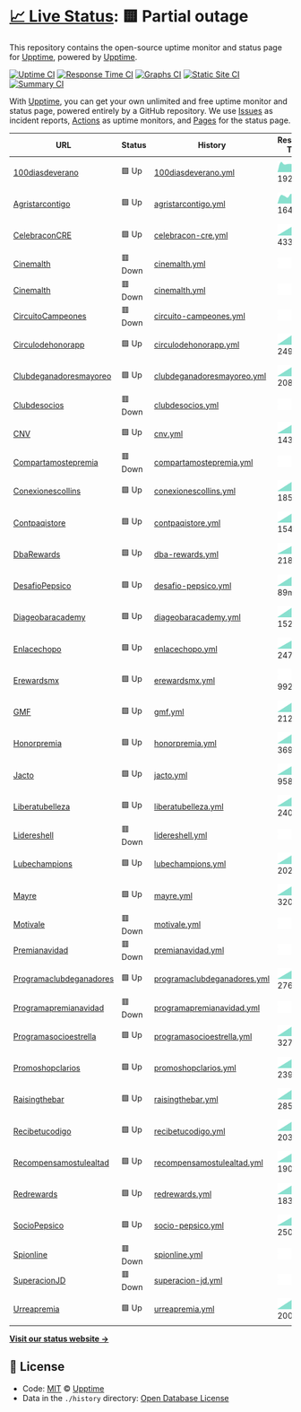 # [📈 Live Status](https://demo.upptime.js.org): <!--live status--> **🟨 Partial outage**

This repository contains the open-source uptime monitor and status page for [Upptime](https://upptime.js.org), powered by [Upptime](https://github.com/upptime/upptime).

[![Uptime CI](https://github.com/koj-co/upptime/workflows/Uptime%20CI/badge.svg)](https://github.com/koj-co/upptime/actions?query=workflow%3A%22Uptime+CI%22)
[![Response Time CI](https://github.com/koj-co/upptime/workflows/Response%20Time%20CI/badge.svg)](https://github.com/koj-co/upptime/actions?query=workflow%3A%22Response+Time+CI%22)
[![Graphs CI](https://github.com/koj-co/upptime/workflows/Graphs%20CI/badge.svg)](https://github.com/koj-co/upptime/actions?query=workflow%3A%22Graphs+CI%22)
[![Static Site CI](https://github.com/koj-co/upptime/workflows/Static%20Site%20CI/badge.svg)](https://github.com/koj-co/upptime/actions?query=workflow%3A%22Static+Site+CI%22)
[![Summary CI](https://github.com/koj-co/upptime/workflows/Summary%20CI/badge.svg)](https://github.com/koj-co/upptime/actions?query=workflow%3A%22Summary+CI%22)

With [Upptime](https://upptime.js.org), you can get your own unlimited and free uptime monitor and status page, powered entirely by a GitHub repository. We use [Issues](https://github.com/upptime/upptime/issues) as incident reports, [Actions](https://github.com/upptime/upptime/actions) as uptime monitors, and [Pages](https://demo.upptime.js.org) for the status page.

<!--start: status pages-->
<!-- This summary is generated by Upptime (https://github.com/upptime/upptime) -->
<!-- Do not edit this manually, your changes will be overwritten -->

| URL                                                            | Status  | History                                                                                                                   | Response Time                                                                                | Uptime                                                                                                                                                                                                                                                   |
| -------------------------------------------------------------- | ------- | ------------------------------------------------------------------------------------------------------------------------- | -------------------------------------------------------------------------------------------- | -------------------------------------------------------------------------------------------------------------------------------------------------------------------------------------------------------------------------------------------------------- |
| [100diasdeverano](https://100diasdeverano.com)                 | 🟩 Up   | [100diasdeverano.yml](https://github.com/compusam/upckmonitor/commits/master/history/100diasdeverano.yml)                 | <img alt="Response time graph" src="./graphs/100diasdeverano.png" height="20"> 192ms         | [![Uptime 100.00%](https://img.shields.io/endpoint?url=https%3A%2F%2Fraw.githubusercontent.com%2Fcompusam%2Fupckmonitor%2Fmaster%2Fapi%2F100diasdeverano%2Fuptime.json)](https://compusam.github.io/upckmonitor/history/100diasdeverano)                 |
| [Agristarcontigo](https://agristarcontigo.com)                 | 🟩 Up   | [agristarcontigo.yml](https://github.com/compusam/upckmonitor/commits/master/history/agristarcontigo.yml)                 | <img alt="Response time graph" src="./graphs/agristarcontigo.png" height="20"> 164ms         | [![Uptime 100.00%](https://img.shields.io/endpoint?url=https%3A%2F%2Fraw.githubusercontent.com%2Fcompusam%2Fupckmonitor%2Fmaster%2Fapi%2Fagristarcontigo%2Fuptime.json)](https://compusam.github.io/upckmonitor/history/agristarcontigo)                 |
| [CelebraconCRE](https://celebraconcre.com)                     | 🟩 Up   | [celebracon-cre.yml](https://github.com/compusam/upckmonitor/commits/master/history/celebracon-cre.yml)                   | <img alt="Response time graph" src="./graphs/celebracon-cre.png" height="20"> 4336ms         | [![Uptime 100.00%](https://img.shields.io/endpoint?url=https%3A%2F%2Fraw.githubusercontent.com%2Fcompusam%2Fupckmonitor%2Fmaster%2Fapi%2Fcelebracon-cre%2Fuptime.json)](https://compusam.github.io/upckmonitor/history/celebracon-cre)                   |
| [Cinemalth](https://cinemalth.com)                             | 🟥 Down | [cinemalth.yml](https://github.com/compusam/upckmonitor/commits/master/history/cinemalth.yml)                             | <img alt="Response time graph" src="./graphs/cinemalth.png" height="20"> 0ms                 | [![Uptime 0.70%](https://img.shields.io/endpoint?url=https%3A%2F%2Fraw.githubusercontent.com%2Fcompusam%2Fupckmonitor%2Fmaster%2Fapi%2Fcinemalth%2Fuptime.json)](https://compusam.github.io/upckmonitor/history/cinemalth)                               |
| [Cinemalth](https://cinemalth.com.mx)                          | 🟥 Down | [cinemalth.yml](https://github.com/compusam/upckmonitor/commits/master/history/cinemalth.yml)                             | <img alt="Response time graph" src="./graphs/cinemalth.png" height="20"> 0ms                 | [![Uptime 0.68%](https://img.shields.io/endpoint?url=https%3A%2F%2Fraw.githubusercontent.com%2Fcompusam%2Fupckmonitor%2Fmaster%2Fapi%2Fcinemalth%2Fuptime.json)](https://compusam.github.io/upckmonitor/history/cinemalth)                               |
| [CircuitoCampeones](https://circuitocampeones.com.mx)          | 🟥 Down | [circuito-campeones.yml](https://github.com/compusam/upckmonitor/commits/master/history/circuito-campeones.yml)           | <img alt="Response time graph" src="./graphs/circuito-campeones.png" height="20"> 0ms        | [![Uptime 0.02%](https://img.shields.io/endpoint?url=https%3A%2F%2Fraw.githubusercontent.com%2Fcompusam%2Fupckmonitor%2Fmaster%2Fapi%2Fcircuito-campeones%2Fuptime.json)](https://compusam.github.io/upckmonitor/history/circuito-campeones)             |
| [Circulodehonorapp](https://circulodehonorapp.com)             | 🟩 Up   | [circulodehonorapp.yml](https://github.com/compusam/upckmonitor/commits/master/history/circulodehonorapp.yml)             | <img alt="Response time graph" src="./graphs/circulodehonorapp.png" height="20"> 249ms       | [![Uptime 100.00%](https://img.shields.io/endpoint?url=https%3A%2F%2Fraw.githubusercontent.com%2Fcompusam%2Fupckmonitor%2Fmaster%2Fapi%2Fcirculodehonorapp%2Fuptime.json)](https://compusam.github.io/upckmonitor/history/circulodehonorapp)             |
| [Clubdeganadoresmayoreo](https://clubdeganadoresmayoreo.com)   | 🟩 Up   | [clubdeganadoresmayoreo.yml](https://github.com/compusam/upckmonitor/commits/master/history/clubdeganadoresmayoreo.yml)   | <img alt="Response time graph" src="./graphs/clubdeganadoresmayoreo.png" height="20"> 208ms  | [![Uptime 100.00%](https://img.shields.io/endpoint?url=https%3A%2F%2Fraw.githubusercontent.com%2Fcompusam%2Fupckmonitor%2Fmaster%2Fapi%2Fclubdeganadoresmayoreo%2Fuptime.json)](https://compusam.github.io/upckmonitor/history/clubdeganadoresmayoreo)   |
| [Clubdesocios](https://clubdesociospepsico.com.mx)             | 🟥 Down | [clubdesocios.yml](https://github.com/compusam/upckmonitor/commits/master/history/clubdesocios.yml)                       | <img alt="Response time graph" src="./graphs/clubdesocios.png" height="20"> 0ms              | [![Uptime 0.01%](https://img.shields.io/endpoint?url=https%3A%2F%2Fraw.githubusercontent.com%2Fcompusam%2Fupckmonitor%2Fmaster%2Fapi%2Fclubdesocios%2Fuptime.json)](https://compusam.github.io/upckmonitor/history/clubdesocios)                         |
| [CNV](https://circulodehonorpepsico.com)                       | 🟩 Up   | [cnv.yml](https://github.com/compusam/upckmonitor/commits/master/history/cnv.yml)                                         | <img alt="Response time graph" src="./graphs/cnv.png" height="20"> 1432ms                    | [![Uptime 100.00%](https://img.shields.io/endpoint?url=https%3A%2F%2Fraw.githubusercontent.com%2Fcompusam%2Fupckmonitor%2Fmaster%2Fapi%2Fcnv%2Fuptime.json)](https://compusam.github.io/upckmonitor/history/cnv)                                         |
| [Compartamostepremia](https://compartamostepremia.com)         | 🟥 Down | [compartamostepremia.yml](https://github.com/compusam/upckmonitor/commits/master/history/compartamostepremia.yml)         | <img alt="Response time graph" src="./graphs/compartamostepremia.png" height="20"> 0ms       | [![Uptime 0.01%](https://img.shields.io/endpoint?url=https%3A%2F%2Fraw.githubusercontent.com%2Fcompusam%2Fupckmonitor%2Fmaster%2Fapi%2Fcompartamostepremia%2Fuptime.json)](https://compusam.github.io/upckmonitor/history/compartamostepremia)           |
| [Conexionescollins](https://conexionescollins.com)             | 🟩 Up   | [conexionescollins.yml](https://github.com/compusam/upckmonitor/commits/master/history/conexionescollins.yml)             | <img alt="Response time graph" src="./graphs/conexionescollins.png" height="20"> 185ms       | [![Uptime 100.00%](https://img.shields.io/endpoint?url=https%3A%2F%2Fraw.githubusercontent.com%2Fcompusam%2Fupckmonitor%2Fmaster%2Fapi%2Fconexionescollins%2Fuptime.json)](https://compusam.github.io/upckmonitor/history/conexionescollins)             |
| [Contpaqistore](https://contpaqistore.com)                     | 🟩 Up   | [contpaqistore.yml](https://github.com/compusam/upckmonitor/commits/master/history/contpaqistore.yml)                     | <img alt="Response time graph" src="./graphs/contpaqistore.png" height="20"> 154ms           | [![Uptime 100.00%](https://img.shields.io/endpoint?url=https%3A%2F%2Fraw.githubusercontent.com%2Fcompusam%2Fupckmonitor%2Fmaster%2Fapi%2Fcontpaqistore%2Fuptime.json)](https://compusam.github.io/upckmonitor/history/contpaqistore)                     |
| [DbaRewards](https://dbarewards.com)                           | 🟩 Up   | [dba-rewards.yml](https://github.com/compusam/upckmonitor/commits/master/history/dba-rewards.yml)                         | <img alt="Response time graph" src="./graphs/dba-rewards.png" height="20"> 218ms             | [![Uptime 100.00%](https://img.shields.io/endpoint?url=https%3A%2F%2Fraw.githubusercontent.com%2Fcompusam%2Fupckmonitor%2Fmaster%2Fapi%2Fdba-rewards%2Fuptime.json)](https://compusam.github.io/upckmonitor/history/dba-rewards)                         |
| [DesafioPepsico](https://desafiopepsico.com)                   | 🟩 Up   | [desafio-pepsico.yml](https://github.com/compusam/upckmonitor/commits/master/history/desafio-pepsico.yml)                 | <img alt="Response time graph" src="./graphs/desafio-pepsico.png" height="20"> 89ms          | [![Uptime 100.00%](https://img.shields.io/endpoint?url=https%3A%2F%2Fraw.githubusercontent.com%2Fcompusam%2Fupckmonitor%2Fmaster%2Fapi%2Fdesafio-pepsico%2Fuptime.json)](https://compusam.github.io/upckmonitor/history/desafio-pepsico)                 |
| [Diageobaracademy](https://diageobaracademymexico.com)         | 🟩 Up   | [diageobaracademy.yml](https://github.com/compusam/upckmonitor/commits/master/history/diageobaracademy.yml)               | <img alt="Response time graph" src="./graphs/diageobaracademy.png" height="20"> 152ms        | [![Uptime 100.00%](https://img.shields.io/endpoint?url=https%3A%2F%2Fraw.githubusercontent.com%2Fcompusam%2Fupckmonitor%2Fmaster%2Fapi%2Fdiageobaracademy%2Fuptime.json)](https://compusam.github.io/upckmonitor/history/diageobaracademy)               |
| [Enlacechopo](https://enlacechopo.com.mx)                      | 🟩 Up   | [enlacechopo.yml](https://github.com/compusam/upckmonitor/commits/master/history/enlacechopo.yml)                         | <img alt="Response time graph" src="./graphs/enlacechopo.png" height="20"> 247ms             | [![Uptime 100.00%](https://img.shields.io/endpoint?url=https%3A%2F%2Fraw.githubusercontent.com%2Fcompusam%2Fupckmonitor%2Fmaster%2Fapi%2Fenlacechopo%2Fuptime.json)](https://compusam.github.io/upckmonitor/history/enlacechopo)                         |
| [Erewardsmx](https://erewardsmx.com)                           | 🟩 Up   | [erewardsmx.yml](https://github.com/compusam/upckmonitor/commits/master/history/erewardsmx.yml)                           | <img alt="Response time graph" src="./graphs/erewardsmx.png" height="20"> 992ms              | [![Uptime 100.00%](https://img.shields.io/endpoint?url=https%3A%2F%2Fraw.githubusercontent.com%2Fcompusam%2Fupckmonitor%2Fmaster%2Fapi%2Ferewardsmx%2Fuptime.json)](https://compusam.github.io/upckmonitor/history/erewardsmx)                           |
| [GMF](https://clubroyalelite.com)                              | 🟩 Up   | [gmf.yml](https://github.com/compusam/upckmonitor/commits/master/history/gmf.yml)                                         | <img alt="Response time graph" src="./graphs/gmf.png" height="20"> 212ms                     | [![Uptime 100.00%](https://img.shields.io/endpoint?url=https%3A%2F%2Fraw.githubusercontent.com%2Fcompusam%2Fupckmonitor%2Fmaster%2Fapi%2Fgmf%2Fuptime.json)](https://compusam.github.io/upckmonitor/history/gmf)                                         |
| [Honorpremia](https://honorpremia.com)                         | 🟩 Up   | [honorpremia.yml](https://github.com/compusam/upckmonitor/commits/master/history/honorpremia.yml)                         | <img alt="Response time graph" src="./graphs/honorpremia.png" height="20"> 369ms             | [![Uptime 100.00%](https://img.shields.io/endpoint?url=https%3A%2F%2Fraw.githubusercontent.com%2Fcompusam%2Fupckmonitor%2Fmaster%2Fapi%2Fhonorpremia%2Fuptime.json)](https://compusam.github.io/upckmonitor/history/honorpremia)                         |
| [Jacto](https://jactopremios.com)                              | 🟩 Up   | [jacto.yml](https://github.com/compusam/upckmonitor/commits/master/history/jacto.yml)                                     | <img alt="Response time graph" src="./graphs/jacto.png" height="20"> 958ms                   | [![Uptime 100.00%](https://img.shields.io/endpoint?url=https%3A%2F%2Fraw.githubusercontent.com%2Fcompusam%2Fupckmonitor%2Fmaster%2Fapi%2Fjacto%2Fuptime.json)](https://compusam.github.io/upckmonitor/history/jacto)                                     |
| [Liberatubelleza](https://liberatubelleza.com.mx)              | 🟩 Up   | [liberatubelleza.yml](https://github.com/compusam/upckmonitor/commits/master/history/liberatubelleza.yml)                 | <img alt="Response time graph" src="./graphs/liberatubelleza.png" height="20"> 240ms         | [![Uptime 100.00%](https://img.shields.io/endpoint?url=https%3A%2F%2Fraw.githubusercontent.com%2Fcompusam%2Fupckmonitor%2Fmaster%2Fapi%2Fliberatubelleza%2Fuptime.json)](https://compusam.github.io/upckmonitor/history/liberatubelleza)                 |
| [Lidereshell](https://liderescs.com.mx)                        | 🟥 Down | [lidereshell.yml](https://github.com/compusam/upckmonitor/commits/master/history/lidereshell.yml)                         | <img alt="Response time graph" src="./graphs/lidereshell.png" height="20"> 0ms               | [![Uptime 0.01%](https://img.shields.io/endpoint?url=https%3A%2F%2Fraw.githubusercontent.com%2Fcompusam%2Fupckmonitor%2Fmaster%2Fapi%2Flidereshell%2Fuptime.json)](https://compusam.github.io/upckmonitor/history/lidereshell)                           |
| [Lubechampions](https://lubechampions.com.mx)                  | 🟩 Up   | [lubechampions.yml](https://github.com/compusam/upckmonitor/commits/master/history/lubechampions.yml)                     | <img alt="Response time graph" src="./graphs/lubechampions.png" height="20"> 202ms           | [![Uptime 100.00%](https://img.shields.io/endpoint?url=https%3A%2F%2Fraw.githubusercontent.com%2Fcompusam%2Fupckmonitor%2Fmaster%2Fapi%2Flubechampions%2Fuptime.json)](https://compusam.github.io/upckmonitor/history/lubechampions)                     |
| [Mayre](https://recompensasmayre.com)                          | 🟩 Up   | [mayre.yml](https://github.com/compusam/upckmonitor/commits/master/history/mayre.yml)                                     | <img alt="Response time graph" src="./graphs/mayre.png" height="20"> 320ms                   | [![Uptime 100.00%](https://img.shields.io/endpoint?url=https%3A%2F%2Fraw.githubusercontent.com%2Fcompusam%2Fupckmonitor%2Fmaster%2Fapi%2Fmayre%2Fuptime.json)](https://compusam.github.io/upckmonitor/history/mayre)                                     |
| [Motivale](https://motivale.com)                               | 🟥 Down | [motivale.yml](https://github.com/compusam/upckmonitor/commits/master/history/motivale.yml)                               | <img alt="Response time graph" src="./graphs/motivale.png" height="20"> 0ms                  | [![Uptime 0.02%](https://img.shields.io/endpoint?url=https%3A%2F%2Fraw.githubusercontent.com%2Fcompusam%2Fupckmonitor%2Fmaster%2Fapi%2Fmotivale%2Fuptime.json)](https://compusam.github.io/upckmonitor/history/motivale)                                 |
| [Premianavidad](https://premianavidadpepsico.com)              | 🟥 Down | [premianavidad.yml](https://github.com/compusam/upckmonitor/commits/master/history/premianavidad.yml)                     | <img alt="Response time graph" src="./graphs/premianavidad.png" height="20"> 0ms             | [![Uptime 0.72%](https://img.shields.io/endpoint?url=https%3A%2F%2Fraw.githubusercontent.com%2Fcompusam%2Fupckmonitor%2Fmaster%2Fapi%2Fpremianavidad%2Fuptime.json)](https://compusam.github.io/upckmonitor/history/premianavidad)                       |
| [Programaclubdeganadores](https://programaclubdeganadores.com) | 🟩 Up   | [programaclubdeganadores.yml](https://github.com/compusam/upckmonitor/commits/master/history/programaclubdeganadores.yml) | <img alt="Response time graph" src="./graphs/programaclubdeganadores.png" height="20"> 276ms | [![Uptime 100.00%](https://img.shields.io/endpoint?url=https%3A%2F%2Fraw.githubusercontent.com%2Fcompusam%2Fupckmonitor%2Fmaster%2Fapi%2Fprogramaclubdeganadores%2Fuptime.json)](https://compusam.github.io/upckmonitor/history/programaclubdeganadores) |
| [Programapremianavidad](https://programapremianavidad.com)     | 🟥 Down | [programapremianavidad.yml](https://github.com/compusam/upckmonitor/commits/master/history/programapremianavidad.yml)     | <img alt="Response time graph" src="./graphs/programapremianavidad.png" height="20"> 0ms     | [![Uptime 0.00%](https://img.shields.io/endpoint?url=https%3A%2F%2Fraw.githubusercontent.com%2Fcompusam%2Fupckmonitor%2Fmaster%2Fapi%2Fprogramapremianavidad%2Fuptime.json)](https://compusam.github.io/upckmonitor/history/programapremianavidad)       |
| [Programasocioestrella](https://programasocioestrella.com)     | 🟩 Up   | [programasocioestrella.yml](https://github.com/compusam/upckmonitor/commits/master/history/programasocioestrella.yml)     | <img alt="Response time graph" src="./graphs/programasocioestrella.png" height="20"> 327ms   | [![Uptime 100.00%](https://img.shields.io/endpoint?url=https%3A%2F%2Fraw.githubusercontent.com%2Fcompusam%2Fupckmonitor%2Fmaster%2Fapi%2Fprogramasocioestrella%2Fuptime.json)](https://compusam.github.io/upckmonitor/history/programasocioestrella)     |
| [Promoshopclarios](https://promoshopclarios.com.mx)            | 🟩 Up   | [promoshopclarios.yml](https://github.com/compusam/upckmonitor/commits/master/history/promoshopclarios.yml)               | <img alt="Response time graph" src="./graphs/promoshopclarios.png" height="20"> 239ms        | [![Uptime 100.00%](https://img.shields.io/endpoint?url=https%3A%2F%2Fraw.githubusercontent.com%2Fcompusam%2Fupckmonitor%2Fmaster%2Fapi%2Fpromoshopclarios%2Fuptime.json)](https://compusam.github.io/upckmonitor/history/promoshopclarios)               |
| [Raisingthebar](https://raisingthebarmexico.mx)                | 🟩 Up   | [raisingthebar.yml](https://github.com/compusam/upckmonitor/commits/master/history/raisingthebar.yml)                     | <img alt="Response time graph" src="./graphs/raisingthebar.png" height="20"> 285ms           | [![Uptime 100.00%](https://img.shields.io/endpoint?url=https%3A%2F%2Fraw.githubusercontent.com%2Fcompusam%2Fupckmonitor%2Fmaster%2Fapi%2Fraisingthebar%2Fuptime.json)](https://compusam.github.io/upckmonitor/history/raisingthebar)                     |
| [Recibetucodigo](https://recibetucodigo.com)                   | 🟩 Up   | [recibetucodigo.yml](https://github.com/compusam/upckmonitor/commits/master/history/recibetucodigo.yml)                   | <img alt="Response time graph" src="./graphs/recibetucodigo.png" height="20"> 203ms          | [![Uptime 100.00%](https://img.shields.io/endpoint?url=https%3A%2F%2Fraw.githubusercontent.com%2Fcompusam%2Fupckmonitor%2Fmaster%2Fapi%2Frecibetucodigo%2Fuptime.json)](https://compusam.github.io/upckmonitor/history/recibetucodigo)                   |
| [Recompensamostulealtad](https://recompensamostulealtad.com)   | 🟩 Up   | [recompensamostulealtad.yml](https://github.com/compusam/upckmonitor/commits/master/history/recompensamostulealtad.yml)   | <img alt="Response time graph" src="./graphs/recompensamostulealtad.png" height="20"> 190ms  | [![Uptime 100.00%](https://img.shields.io/endpoint?url=https%3A%2F%2Fraw.githubusercontent.com%2Fcompusam%2Fupckmonitor%2Fmaster%2Fapi%2Frecompensamostulealtad%2Fuptime.json)](https://compusam.github.io/upckmonitor/history/recompensamostulealtad)   |
| [Redrewards](https://redrewards.mx)                            | 🟩 Up   | [redrewards.yml](https://github.com/compusam/upckmonitor/commits/master/history/redrewards.yml)                           | <img alt="Response time graph" src="./graphs/redrewards.png" height="20"> 183ms              | [![Uptime 100.00%](https://img.shields.io/endpoint?url=https%3A%2F%2Fraw.githubusercontent.com%2Fcompusam%2Fupckmonitor%2Fmaster%2Fapi%2Fredrewards%2Fuptime.json)](https://compusam.github.io/upckmonitor/history/redrewards)                           |
| [SocioPepsico](https://sociopepsicomexico.com)                 | 🟩 Up   | [socio-pepsico.yml](https://github.com/compusam/upckmonitor/commits/master/history/socio-pepsico.yml)                     | <img alt="Response time graph" src="./graphs/socio-pepsico.png" height="20"> 250ms           | [![Uptime 100.00%](https://img.shields.io/endpoint?url=https%3A%2F%2Fraw.githubusercontent.com%2Fcompusam%2Fupckmonitor%2Fmaster%2Fapi%2Fsocio-pepsico%2Fuptime.json)](https://compusam.github.io/upckmonitor/history/socio-pepsico)                     |
| [Spionline](https://spi-online.com)                            | 🟥 Down | [spionline.yml](https://github.com/compusam/upckmonitor/commits/master/history/spionline.yml)                             | <img alt="Response time graph" src="./graphs/spionline.png" height="20"> 0ms                 | [![Uptime 0.00%](https://img.shields.io/endpoint?url=https%3A%2F%2Fraw.githubusercontent.com%2Fcompusam%2Fupckmonitor%2Fmaster%2Fapi%2Fspionline%2Fuptime.json)](https://compusam.github.io/upckmonitor/history/spionline)                               |
| [SuperacionJD](https://superacionjd.com)                       | 🟥 Down | [superacion-jd.yml](https://github.com/compusam/upckmonitor/commits/master/history/superacion-jd.yml)                     | <img alt="Response time graph" src="./graphs/superacion-jd.png" height="20"> 0ms             | [![Uptime 0.02%](https://img.shields.io/endpoint?url=https%3A%2F%2Fraw.githubusercontent.com%2Fcompusam%2Fupckmonitor%2Fmaster%2Fapi%2Fsuperacion-jd%2Fuptime.json)](https://compusam.github.io/upckmonitor/history/superacion-jd)                       |
| [Urreapremia](https://urreapremia.com)                         | 🟩 Up   | [urreapremia.yml](https://github.com/compusam/upckmonitor/commits/master/history/urreapremia.yml)                         | <img alt="Response time graph" src="./graphs/urreapremia.png" height="20"> 200ms             | [![Uptime 100.00%](https://img.shields.io/endpoint?url=https%3A%2F%2Fraw.githubusercontent.com%2Fcompusam%2Fupckmonitor%2Fmaster%2Fapi%2Furreapremia%2Fuptime.json)](https://compusam.github.io/upckmonitor/history/urreapremia)                         |

<!--end: status pages-->

[**Visit our status website →**](https://demo.upptime.js.org)

## 📄 License

- Code: [MIT](./LICENSE) © [Upptime](https://upptime.js.org)
- Data in the `./history` directory: [Open Database License](https://opendatacommons.org/licenses/odbl/1-0/)

